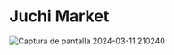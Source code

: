 # Juchi Market

![Captura de pantalla 2024-03-11 210240](https://github.com/adrianhdez2/juchi-market/assets/79607030/8b135321-97b8-4ffe-b739-e471ab46a5ce)
